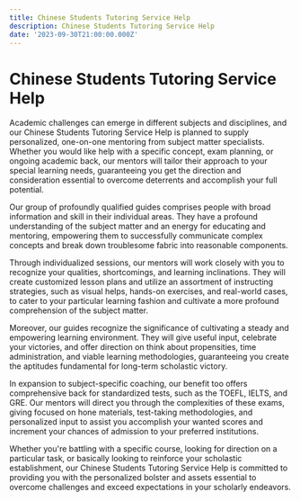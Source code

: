 ```yaml
---
title: Chinese Students Tutoring Service Help
description: Chinese Students Tutoring Service Help
date: '2023-09-30T21:00:00.000Z'
---
```


# Chinese Students Tutoring Service Help

Academic challenges can emerge in different subjects and disciplines, and our Chinese Students Tutoring Service Help is planned to supply personalized, one-on-one mentoring from subject matter specialists. Whether you would like help with a specific concept, exam planning, or ongoing academic back, our mentors will tailor their approach to your special learning needs, guaranteeing you get the direction and consideration essential to overcome deterrents and accomplish your full potential.

Our group of profoundly qualified guides comprises people with broad information and skill in their individual areas. They have a profound understanding of the subject matter and an energy for educating and mentoring, empowering them to successfully communicate complex concepts and break down troublesome fabric into reasonable components.

Through individualized sessions, our mentors will work closely with you to recognize your qualities, shortcomings, and learning inclinations. They will create customized lesson plans and utilize an assortment of instructing strategies, such as visual helps, hands-on exercises, and real-world cases, to cater to your particular learning fashion and cultivate a more profound comprehension of the subject matter.

Moreover, our guides recognize the significance of cultivating a steady and empowering learning environment. They will give useful input, celebrate your victories, and offer direction on think about propensities, time administration, and viable learning methodologies, guaranteeing you create the aptitudes fundamental for long-term scholastic victory.

In expansion to subject-specific coaching, our benefit too offers comprehensive back for standardized tests, such as the TOEFL, IELTS, and GRE. Our mentors will direct you through the complexities of these exams, giving focused on hone materials, test-taking methodologies, and personalized input to assist you accomplish your wanted scores and increment your chances of admission to your preferred institutions.

Whether you're battling with a specific course, looking for direction on a particular task, or basically looking to reinforce your scholastic establishment, our Chinese Students Tutoring Service Help is committed to providing you with the personalized bolster and assets essential to overcome challenges and exceed expectations in your scholarly endeavors.
